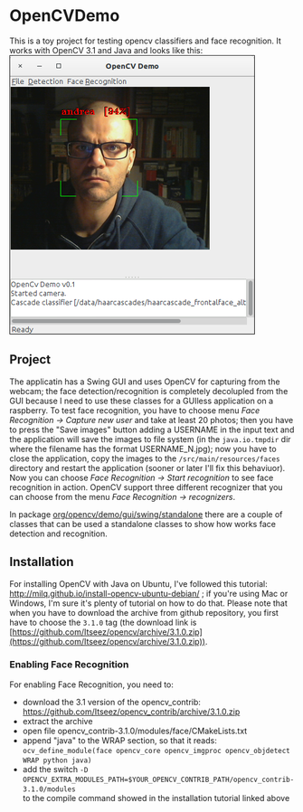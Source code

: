 # OpenCVDemo
This is a toy project for testing opencv classifiers and face recognition.
It works with OpenCV 3.1 and Java and looks like this:
<br/>
![OpenCV demo screenshot](https://raw.githubusercontent.com/andreaiacono/andreaiacono.github.io/master/img/opencv_demo.png)

## Project
The applicatin has a Swing GUI and uses OpenCV for capturing from the webcam; the face detection/recognition is completely decolupled from the GUI because I need to use these classes for a GUIless application on a raspberry.
To test face recognition, you have to choose menu _Face Recognition -> Capture new user_ and take at least 20 photos; then you have to press the "Save images" button adding a USERNAME in the input text and the application will save the images to file system (in the <code>java.io.tmpdir</code> dir where the filename has the format USERNAME_N.jpg); now you have to close the application, copy the images to the <code>/src/main/resources/faces</code> directory and restart the application (sooner or later I'll fix this behaviuor). Now you can choose _Face Recognition -> Start recognition_ to see face recognition in action. 
OpenCV support three different recognizer that you can choose from the menu _Face Recognition -> recognizers_.

In package [org/opencv/demo/gui/swing/standalone](https://github.com/andreaiacono/OpenCVDemo/tree/master/src/main/java/org/opencv/demo/gui/swing/standalone) there are a couple of classes that can be used a standalone classes to show how works face detection and recognition.

## Installation
For installing OpenCV with Java on Ubuntu, I've followed this tutorial: http://milq.github.io/install-opencv-ubuntu-debian/ ; if you're using Mac or Windows, I'm sure it's plenty of tutorial on how to do that.
Please note that when you have to download the archive from github repository, you first have to choose the <code>3.1.0</code> tag (the download link is [https://github.com/Itseez/opencv/archive/3.1.0.zip](https://github.com/Itseez/opencv/archive/3.1.0.zip)).

### Enabling Face Recognition
For enabling Face Recognition, you need to:
* download the 3.1 version of the opencv_contrib: https://github.com/Itseez/opencv_contrib/archive/3.1.0.zip
* extract the archive
* open file opencv_contrib-3.1.0/modules/face/CMakeLists.txt
* append "java" to the WRAP section, so that it reads:
  <code>ocv_define_module(face opencv_core opencv_imgproc opencv_objdetect WRAP python java)</code>
* add the switch <code>-D OPENCV_EXTRA_MODULES_PATH=$YOUR_OPENCV_CONTRIB_PATH/opencv_contrib-3.1.0/modules </code> to the compile command showed in the installation tutorial linked above
